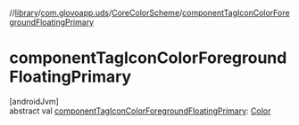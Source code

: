 //[library](../../../index.md)/[com.glovoapp.uds](../index.md)/[CoreColorScheme](index.md)/[componentTagIconColorForegroundFloatingPrimary](component-tag-icon-color-foreground-floating-primary.md)

# componentTagIconColorForegroundFloatingPrimary

[androidJvm]\
abstract val [componentTagIconColorForegroundFloatingPrimary](component-tag-icon-color-foreground-floating-primary.md): [Color](https://developer.android.com/reference/kotlin/androidx/compose/ui/graphics/Color.html)
